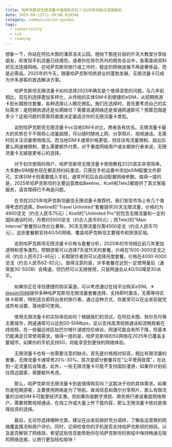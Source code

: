 ```yaml
---
title: 哈萨克斯坦无限流量卡值得购买吗？2025年优缺点深度解析
date: 2025-09-12T11:29:06.819346
category: communication-guides
tags:
  - connectivity
  - sim
  - roaming
---
```


想象一下，你站在阿拉木图的潘菲洛夫公园，想拍下那座壮丽的升天大教堂分享给朋友，却发现手机流量已经用完。或者你在努尔苏丹的商务会议中，急需查阅资料却无法连接网络。在哈萨克斯坦旅行或工作时，稳定的网络连接不再是奢侈品，而是必需品。2025年的今天，随着哈萨克斯坦旅游业的蓬勃发展，无限流量卡已成为许多游客的首选解决方案。

　　哈萨克斯坦无限流量卡如何选择2025年确实是个值得深思的问题。与几年前相比，现在的选择更加多样化，从传统的实体SIM卡到便捷的eSIM，从短期旅游卡到长期居住套餐，各种选择让人眼花缭乱。我们在选择时，首先要考虑自己的实际需求：是短期旅游还是长期居住？需要高速网络还是普通网速即可？预算范围是多少？这些问题的答案将直接决定最适合你的无限流量卡类型。

　　谈到哈萨克斯坦无限流量卡vs当地SIM卡对比，两者各有优劣。无限流量卡最大的优势在于不用担心流量超限，可以随时随地上网、分享照片、视频通话，无需时刻关注流量使用情况。而当地SIM卡通常价格更低，但往往有流量限制，超出后要么网速被限制，要么需要额外付费。对于重度网络用户或长期旅行者来说，无限流量卡无疑是更省心的选择。

　　对于初次使用的用户，哈萨克斯坦无限流量卡使用教程2025其实非常简单。大多数eSIM服务现在都支持扫码激活，只需在手机设置中添加eSIM配置文件即可。实体SIM卡则需要插入手机，通常开机后会自动配置网络参数。值得一提的是，2025年哈萨克斯坦的主要运营商如Beeline、Kcell和Tele2都提供了英文客服服务，语言障碍已不再是问题。

　　在寻找2025年哈萨克斯坦最佳无限流量卡推荐时，我们发现市场上有几个值得考虑的选择。Beeline的"Travel Unlimited"套餐提供30天无限流量，价格约为4900坚戈（约合人民币75元）；Kcell的"Unlimited Pro"则包含无限流量和一定的国际通话时间，月费约5500坚戈（约合人民币85元）；而Tele2的"Maxi Internet"套餐则以性价比著称，30天无限流量仅需4500坚戈（约合人民币70元）。这些套餐都支持4G/5G网络，覆盖哈萨克斯坦主要城市和旅游区域。

　　说到哈萨克斯坦无限流量卡价格与套餐分析，2025年的市场相比前几年更加透明和竞争激烈。短期游客可以选择7天或15天的套餐，价格在1500-3000坚戈之间（约合人民币23-46元）；长期居住者则可以选择月度套餐，价格在4000-6000坚戈（约合人民币62-92元）。值得注意的是，许多套餐在达到一定使用量后（通常是30-50GB）会降速，但仍然可以无限使用，只是网速会从4G/5G降至3G水平。

　　如果你正在寻找便捷的购买渠道，可以考虑通过在线平台购买eSIM。✈[@esim1088](https://t.me/s/esim1088)提供多种哈萨克斯坦无限流量套餐选择，支持即时激活，无需等待实体卡邮寄，特别适合即将出发的旅行者。通过这种方式，你甚至可以在出发前就完成所有设置，落地即可使用。

　　使用无限流量卡的实际体验如何？根据我们的测试，在阿拉木图、努尔苏丹等主要城市，网速通常可以达到20-50Mbps，足以支持高清视频通话和流畅观看在线视频。在一些偏远地区如巴尔喀什湖或恰伦峡谷，网速可能会有所下降，但基本仍能满足日常使用需求。值得一提的是，哈萨克斯坦的5G网络在2025年已覆盖主要城市，如果你的手机支持5G，将能享受到更快的网络体验。

　　无限流量卡也有一些需要注意的缺点。首先是价格相对较高，相比有限流量的套餐，无限流量卡通常贵20%-30%。其次是部分套餐存在"公平使用政策"，在达到一定流量后会降速。此外，一些无限流量卡可能不支持国际漫游，如果你计划前往周边国家，需要额外考虑。

　　那么，哈萨克斯坦无限流量卡到底值得购买吗？这取决于你的具体需求。如果你是短期游客，主要使用网络是为了导航、查询信息和偶尔分享照片，那么有限流量的当地SIM卡可能更经济实惠。但如果你是数字游民、商务旅行者或重度网络用户，需要频繁视频通话、在线工作或大量上传下载内容，那么无限流量卡绝对是值得投资的选择。

　　最后，无论你选择哪种方案，建议在出发前做好充分调研，了解各运营商的网络覆盖情况和用户评价。同时，记得检查你的手机是否支持哈萨克斯坦的频段，以及是否解锁了网络锁。希望这些信息能帮助你在哈萨克斯坦的旅程中保持畅通无阻的网络连接，让旅行更加轻松愉快！